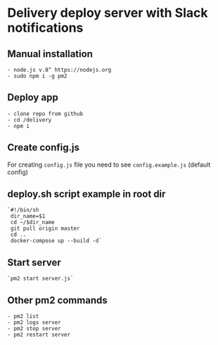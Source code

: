# Delivery deploy server with Slack notifications

## Manual installation 
	- node.js v.8^ https://nodejs.org
	- sudo npm i -g pm2

## Deploy app
    - clone repo from github
	- cd /delivery
	- npm i

## Create config.js 
For creating `config.js` file you need to see `config.example.js` (default config)

## deploy.sh script example in root dir
    `#!/bin/sh
     dir_name=$1
     cd ~/$dir_name
     git pull origin master
     cd ..
     docker-compose up --build -d`

## Start server
    `pm2 start server.js`

## Other pm2 commands
    - pm2 list
    - pm2 logs server
    - pm2 stop server
    - pm2 restart server
